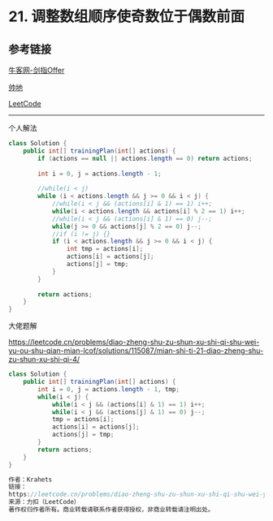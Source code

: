 # 21. 调整数组顺序使奇数位于偶数前面

## 参考链接
[牛客网-剑指Offer](https://www.nowcoder.com/exam/oj/ta?page=1&tpId=13&type=265)

[帅地](https://www.playoffer.cn/536.html)

[LeetCode](https://leetcode.cn/problems/diao-zheng-shu-zu-shun-xu-shi-qi-shu-wei-yu-ou-shu-qian-mian-lcof/description/)

---

个人解法

```java
class Solution {
    public int[] trainingPlan(int[] actions) {
        if (actions == null || actions.length == 0) return actions;
        
        int i = 0, j = actions.length - 1;
        
        //while(i < j)
        while (i < actions.length && j >= 0 && i < j) {           
            //while(i < j && (actions[i] & 1) == 1) i++;
            while(i < actions.length && actions[i] % 2 == 1) i++;
            //while(i < j && (actions[i] & 1) == 0) j--;
            while(j >= 0 && actions[j] % 2 == 0) j--;
            //if (i != j) {}
            if (i < actions.length && j >= 0 && i < j) {
                int tmp = actions[i];
                actions[i] = actions[j];
                actions[j] = tmp;
            }
        }
        
        return actions;
    }
}
```





大佬题解

<https://leetcode.cn/problems/diao-zheng-shu-zu-shun-xu-shi-qi-shu-wei-yu-ou-shu-qian-mian-lcof/solutions/115087/mian-shi-ti-21-diao-zheng-shu-zu-shun-xu-shi-qi-4/>

```java
class Solution {
    public int[] trainingPlan(int[] actions) {
        int i = 0, j = actions.length - 1, tmp;
        while(i < j) {
            while(i < j && (actions[i] & 1) == 1) i++;
            while(i < j && (actions[j] & 1) == 0) j--;
            tmp = actions[i];
            actions[i] = actions[j];
            actions[j] = tmp;
        }
        return actions;
    }
}

作者：Krahets
链接：
https://leetcode.cn/problems/diao-zheng-shu-zu-shun-xu-shi-qi-shu-wei-yu-ou-shu-qian-mian-lcof/solutions/115087/mian-shi-ti-21-diao-zheng-shu-zu-shun-xu-shi-qi-4/
来源：力扣（LeetCode）
著作权归作者所有。商业转载请联系作者获得授权，非商业转载请注明出处。
```

